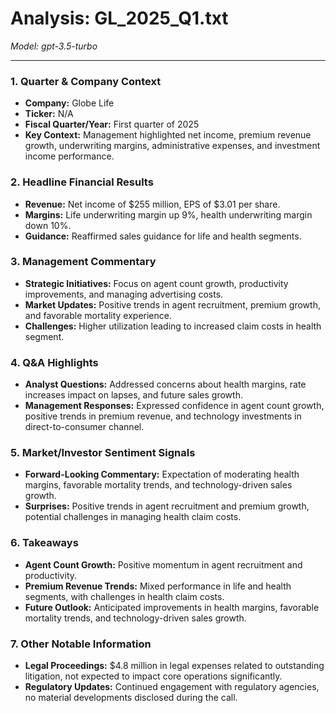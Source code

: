 # Analysis: GL_2025_Q1.txt

*Model: gpt-3.5-turbo*

---

### 1. Quarter & Company Context
- **Company:** Globe Life
- **Ticker:** N/A
- **Fiscal Quarter/Year:** First quarter of 2025
- **Key Context:** Management highlighted net income, premium revenue growth, underwriting margins, administrative expenses, and investment income performance.

### 2. Headline Financial Results
- **Revenue:** Net income of $255 million, EPS of $3.01 per share.
- **Margins:** Life underwriting margin up 9%, health underwriting margin down 10%.
- **Guidance:** Reaffirmed sales guidance for life and health segments.

### 3. Management Commentary
- **Strategic Initiatives:** Focus on agent count growth, productivity improvements, and managing advertising costs.
- **Market Updates:** Positive trends in agent recruitment, premium growth, and favorable mortality experience.
- **Challenges:** Higher utilization leading to increased claim costs in health segment.

### 4. Q&A Highlights
- **Analyst Questions:** Addressed concerns about health margins, rate increases impact on lapses, and future sales growth.
- **Management Responses:** Expressed confidence in agent count growth, positive trends in premium revenue, and technology investments in direct-to-consumer channel.

### 5. Market/Investor Sentiment Signals
- **Forward-Looking Commentary:** Expectation of moderating health margins, favorable mortality trends, and technology-driven sales growth.
- **Surprises:** Positive trends in agent recruitment and premium growth, potential challenges in managing health claim costs.

### 6. Takeaways
- **Agent Count Growth:** Positive momentum in agent recruitment and productivity.
- **Premium Revenue Trends:** Mixed performance in life and health segments, with challenges in health claim costs.
- **Future Outlook:** Anticipated improvements in health margins, favorable mortality trends, and technology-driven sales growth.

### 7. Other Notable Information
- **Legal Proceedings:** $4.8 million in legal expenses related to outstanding litigation, not expected to impact core operations significantly.
- **Regulatory Updates:** Continued engagement with regulatory agencies, no material developments disclosed during the call.
